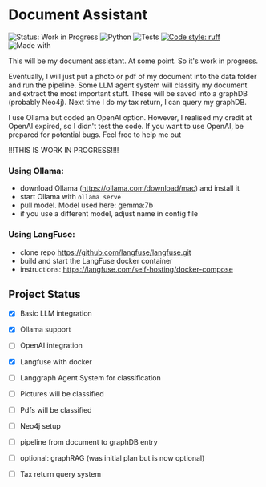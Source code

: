 # Document Assistant

![Status: Work in Progress](https://img.shields.io/badge/Status-Work%20In%20Progress-yellow)
![Python](https://img.shields.io/badge/Python-3.12-blue)
![Tests](https://img.shields.io/github/actions/workflow/status/HeddaZa/GraphRAG/python-quality.yml)
[![Code style: ruff](https://img.shields.io/badge/code%20style-ruff-000000.svg)](https://github.com/astral-sh/ruff)
![Made with](https://img.shields.io/badge/Made%20with-LangChain-orange)

This will be my document assistant. At some point. So it's work in progress.

Eventually, I will just put a photo or pdf of my document into the data folder and run the pipeline. Some LLM agent system will classify my document and extract the most important stuff. These will be saved into a graphDB (probably Neo4j).
Next time I do my tax return, I can query my graphDB.

I use Ollama but coded an OpenAI option. However, I realised my credit at OpenAI expired, so I didn't test the code. If you want to use OpenAI, be prepared for potential bugs. Feel free to help me out

!!!THIS IS WORK IN PROGRESS!!!!


### Using Ollama: 
* download Ollama (https://ollama.com/download/mac) and install it
* start Ollama with `ollama serve`
* pull model. Model used here: gemma:7b
* if you use a different model, adjust name in config file

### Using LangFuse:
* clone repo https://github.com/langfuse/langfuse.git
* build and start the LangFuse docker container
* instructions: https://langfuse.com/self-hosting/docker-compose

## Project Status
- [x] Basic LLM integration
- [x] Ollama support
- [ ] OpenAI integration
- [x] Langfuse with docker
- [ ] Langgraph Agent System for classification
- [ ] Pictures will be classified
- [ ] Pdfs will be classified
- [ ] Neo4j setup
- [ ] pipeline from document to graphDB entry
- [ ] optional: graphRAG (was initial plan but is now optional)
- [ ] Tax return query system

